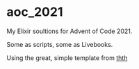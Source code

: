 # aoc_2021

My Elixir soultions for Advent of Code 2021.

Some as scripts, some as Livebooks.

Using the great, simple template from [thth](https://github.com/thth/aoc_2021)
